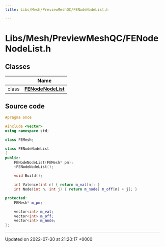 ```yaml
---
title: Libs/Mesh/PreviewMeshQC/FENodeNodeList.h

---
```


# Libs/Mesh/PreviewMeshQC/FENodeNodeList.h



## Classes

|                | Name           |
| -------------- | -------------- |
| class | **[FENodeNodeList](../Classes/classFENodeNodeList.md)**  |




## Source code

```cpp
#pragma once

#include <vector>
using namespace std;

class FEMesh;

class FENodeNodeList
{
public:
    FENodeNodeList(FEMesh* pm);
    ~FENodeNodeList();

    void Build();

    int Valence(int n) { return m_val[n]; }
    int Node(int n, int j) { return m_node[ m_off[n] + j]; }

protected:
    FEMesh* m_pm;

    vector<int> m_val;
    vector<int> m_off;
    vector<int> m_node;
};
```


-------------------------------

Updated on 2022-07-30 at 21:20:17 +0000
